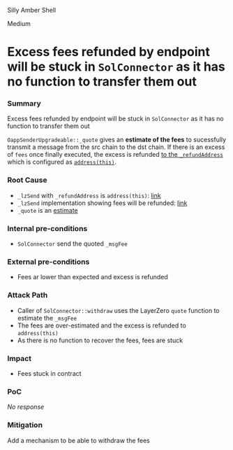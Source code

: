 Silly Amber Shell

Medium

# Excess fees refunded by endpoint will be stuck in `SolConnector` as it has no function to transfer them out

### Summary

Excess fees refunded by endpoint will be stuck in `SolConnector` as it has no function to transfer them out

`OappSenderUpgradeable::_quote` gives an **estimate of the fees** to sucessfully transmit a message from the src chain to the dst chain. If there is an excess of `fees` once finally executed, the excess is refunded [to the `_refundAddress`](https://github.com/sherlock-audit/2024-09-orderly-network-solana-contract/tree/main/sol-cc/blob/main/contracts/layerzerolabs/lz-evm-oapp-v2/contracts/oapp/OAppSenderUpgradeable.sol#L87-L87) which is configured as [`address(this)`](https://github.com/sherlock-audit/2024-09-orderly-network-solana-contract/tree/main/sol-cc/blob/main/contracts/SolConnector.sol#L97).

### Root Cause

- `_lzSend` with `_refundAddress` is `address(this)`: [link](https://github.com/sherlock-audit/2024-09-orderly-network-solana-contract/tree/main/sol-cc/blob/main/contracts/SolConnector.sol#L97)
- `_lzSend` implementation showing fees will be refunded: [link](https://github.com/sherlock-audit/2024-09-orderly-network-solana-contract/tree/main/sol-cc/blob/main/contracts/layerzerolabs/lz-evm-oapp-v2/contracts/oapp/OAppSenderUpgradeable.sol#L87-L87)
- `_quote` is an [estimate](https://docs.layerzero.network/v2/developers/evm/oapp/overview#estimating-gas-fees)


### Internal pre-conditions

- `SolConnector` send the quoted `_msgFee`


### External pre-conditions

- Fees ar lower than expected and excess is refunded


### Attack Path

- Caller of `SolConnector::withdraw` uses the LayerZero `quote` function to estimate the `_msgFee`
- The fees are over-estimated and the excess is refunded to `address(this)`
- As there is no function to recover the fees, fees are stuck

### Impact

- Fees stuck in contract


### PoC

_No response_

### Mitigation

Add a mechanism to be able to withdraw the fees
